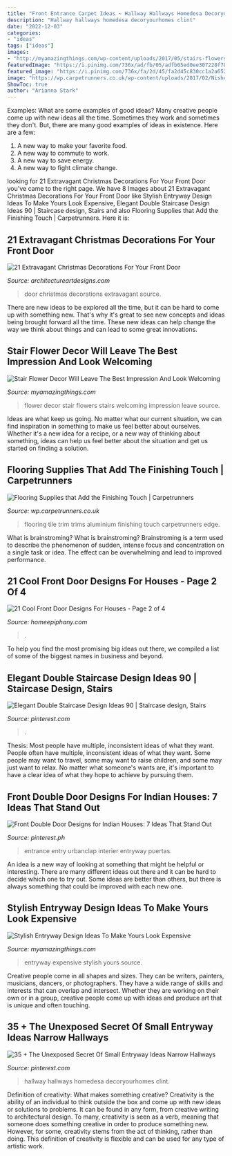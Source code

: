 ```yaml
---
title: "Front Entrance Carpet Ideas ~ Hallway Hallways Homedesa Decoryourhomes Clint"
description: "Hallway hallways homedesa decoryourhomes clint"
date: "2022-12-03"
categories:
- "ideas"
tags: ["ideas"]
images:
- "http://myamazingthings.com/wp-content/uploads/2017/05/stairs-flowers-2.jpg"
featuredImage: "https://i.pinimg.com/736x/ad/fb/05/adfb05ed0ee307220f787a8a8146367f.jpg"
featured_image: "https://i.pinimg.com/736x/fa/2d/45/fa2d45c830cc1a2a6522c11207264565.jpg"
image: "https://wp.carpetrunners.co.uk/wp-content/uploads/2017/02/Nisheen.jpg"
ShowToc: true
author: "Arianna Stark"
---
```



Examples: What are some examples of good ideas?
Many creative people come up with new ideas all the time. Sometimes they work and sometimes they don't. But, there are many good examples of ideas in existence. Here are a few: 
1) A new way to make your favorite food. 
2) A new way to commute to work. 
3) A new way to save energy. 
4) A new way to fight climate change.

	

		
looking for 21 Extravagant Christmas Decorations For Your Front Door you've came to the right page. We have 8 Images about 21 Extravagant Christmas Decorations For Your Front Door like Stylish Entryway Design Ideas To Make Yours Look Expensive, Elegant Double Staircase Design Ideas 90 | Staircase design, Stairs and also Flooring Supplies that Add the Finishing Touch | Carpetrunners. Here it is:
		
    
## 21 Extravagant Christmas Decorations For Your Front Door

<img loading=lazy src="https://www.architectureartdesigns.com/wp-content/uploads/2016/11/13-35-630x881.jpg" onerror="this.onerror=null;this.src='https://tse3.mm.bing.net/th?id=OIP.Xc6pkUciOsE2yqsSB5255QHaKW&amp;pid=15.1';" alt="21 Extravagant Christmas Decorations For Your Front Door">

_Source: architectureartdesigns.com_

>door christmas decorations extravagant source. 

	

There are new ideas to be explored all the time, but it can be hard to come up with something new. That's why it's great to see new concepts and ideas being brought forward all the time. These new ideas can help change the way we think about things and can lead to some great innovations.

    
## Stair Flower Decor Will Leave The Best Impression And Look Welcoming

<img loading=lazy src="http://myamazingthings.com/wp-content/uploads/2017/05/stairs-flowers-2.jpg" onerror="this.onerror=null;this.src='https://tse3.mm.bing.net/th?id=OIP.uZkDdTRb569_x5nBDB4-lgHaLH&amp;pid=15.1';" alt="Stair Flower Decor Will Leave The Best Impression And Look Welcoming">

_Source: myamazingthings.com_

>flower decor stair flowers stairs welcoming impression leave source. 

	

Ideas are what keep us going. No matter what our current situation, we can find inspiration in something to make us feel better about ourselves. Whether it's a new idea for a recipe, or a new way of thinking about something, ideas can help us feel better about the situation and get us started on finding a solution.

    
## Flooring Supplies That Add The Finishing Touch | Carpetrunners

<img loading=lazy src="https://wp.carpetrunners.co.uk/wp-content/uploads/2017/02/Nisheen.jpg" onerror="this.onerror=null;this.src='https://tse4.mm.bing.net/th?id=OIP.j2v85HdAV6d9jToKOQDE2wHaJ6&amp;pid=15.1';" alt="Flooring Supplies that Add the Finishing Touch | Carpetrunners">

_Source: wp.carpetrunners.co.uk_

>flooring tile trim trims aluminium finishing touch carpetrunners edge. 

	

What is brainstroming?
What is brainstroming? Brainstroming is a term used to describe the phenomenon of sudden, intense focus and concentration on a single task or idea. The effect can be overwhelming and lead to improved performance.

    
## 21 Cool Front Door Designs For Houses - Page 2 Of 4

<img loading=lazy src="https://homeepiphany.com/wp-content/uploads/2015/09/21-Cool-Front-Door-Designs-For-Houses-7.jpg" onerror="this.onerror=null;this.src='https://tse2.mm.bing.net/th?id=OIP.1GqgxwT1iu1zli4Wh89adQHaKd&amp;pid=15.1';" alt="21 Cool Front Door Designs For Houses - Page 2 of 4">

_Source: homeepiphany.com_

>. 

	

To help you find the most promising big ideas out there, we compiled a list of some of the biggest names in business and beyond.

    
## Elegant Double Staircase Design Ideas 90 | Staircase Design, Stairs

<img loading=lazy src="https://i.pinimg.com/736x/68/3c/64/683c642a3e7f353bea77e4dc81ff2a62.jpg" onerror="this.onerror=null;this.src='https://tse1.mm.bing.net/th?id=OIP.pji4Lzmk3UwAqPOI3QmeEQHaJ4&amp;pid=15.1';" alt="Elegant Double Staircase Design Ideas 90 | Staircase design, Stairs">

_Source: pinterest.com_

>. 

	

Thesis: Most people have multiple, inconsistent ideas of what they want.
People often have multiple, inconsistent ideas of what they want. Some people may want to travel, some may want to raise children, and some may just want to relax. No matter what someone's wants are, it's important to have a clear idea of what they hope to achieve by pursuing them.

    
## Front Double Door Designs For Indian Houses: 7 Ideas That Stand Out

<img loading=lazy src="https://i.pinimg.com/736x/fa/2d/45/fa2d45c830cc1a2a6522c11207264565.jpg" onerror="this.onerror=null;this.src='https://tse3.mm.bing.net/th?id=OIP.7P_wbhsF6v092x6Q9FIBkwHaLH&amp;pid=15.1';" alt="Front Double Door Designs for Indian Houses: 7 Ideas That Stand Out">

_Source: pinterest.ph_

>entrance entry urbanclap interier entryway puertas. 

	

An idea is a new way of looking at something that might be helpful or interesting. There are many different ideas out there and it can be hard to decide which one to try out. Some ideas are better than others, but there is always something that could be improved with each new one.

    
## Stylish Entryway Design Ideas To Make Yours Look Expensive

<img loading=lazy src="https://myamazingthings.com/wp-content/uploads/2017/08/entryway-ideas-1.jpg" onerror="this.onerror=null;this.src='https://tse4.mm.bing.net/th?id=OIP.tZJWxV5dqt--gwgjBH9wCgHaLI&amp;pid=15.1';" alt="Stylish Entryway Design Ideas To Make Yours Look Expensive">

_Source: myamazingthings.com_

>entryway expensive stylish yours source. 

	

Creative people come in all shapes and sizes. They can be writers, painters, musicians, dancers, or photographers. They have a wide range of skills and interests that can overlap and intersect. Whether they are working on their own or in a group, creative people come up with ideas and produce art that is unique and often touching.

    
## 35 + The Unexposed Secret Of Small Entryway Ideas Narrow Hallways

<img loading=lazy src="https://i.pinimg.com/736x/ad/fb/05/adfb05ed0ee307220f787a8a8146367f.jpg" onerror="this.onerror=null;this.src='https://tse4.mm.bing.net/th?id=OIP.K9wVDdvWiJ_bjpFJh4RPVQHaLH&amp;pid=15.1';" alt="35 + The Unexposed Secret Of Small Entryway Ideas Narrow Hallways">

_Source: pinterest.com_

>hallway hallways homedesa decoryourhomes clint. 

	

Definition of creativity: What makes something creative?
Creativity is the ability of an individual to think outside the box and come up with new ideas or solutions to problems. It can be found in any form, from creative writing to architectural design. To many, creativity is seen as a verb, meaning that someone does something creative in order to produce something new. However, for some, creativity stems from the act of thinking, rather than doing. This definition of creativity is flexible and can be used for any type of artistic work.


